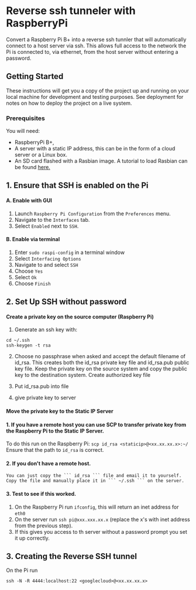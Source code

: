 # Reverse ssh tunneler with RaspberryPi


Convert a Raspberry Pi B+ into a reverse ssh tunnler that will automatically connect to a host server via ssh. This allows full access to the network the Pi is connected to, via ethernet, from the host server without entering a password.
## Getting Started

These instructions will get you a copy of the project up and running on your local machine for development and testing purposes. See deployment for notes on how to deploy the project on a live system.

### Prerequisites

You will need:
  * RaspberryPi B+,
  * A server with a static IP address, this can be in the form of a cloud server or a Linux box.
  * An SD card flashed with a Rasbian image. A tutorial to load Rasbian can be found [here.](https://www.raspberrypi.org/downloads/noobs/
 "Download NOOBS")

## 1.  Ensure that SSH is enabled on the Pi
  #### A. Enable with GUI
   1. Launch ``` Raspberry Pi Configuration ``` from the ``` Preferences ``` menu.
   2. Navigate to the ```Interfaces``` tab.
   3. Select ```Enabled``` next to ```SSH```.

  #### B. Enable via terminal
   1. Enter ```sudo raspi-config``` in a terminal window
   2. Select ```Interfacing Options```
   3. Navigate to and select ```SSH```
   4. Choose ```Yes```
   5. Select ```Ok```
   6. Choose ```Finish```

## 2. Set Up SSH without password

#### Create a private key on the source computer (Raspberry Pi)
  1. Generate an ssh key with:
  ```
  cd ~/.ssh
  ssh-keygen -t rsa
  ```
  2. Choose no passphrase when asked and accept the default filename of id_rsa. This creates both the id_rsa private key file and id_rsa.pub public key file. Keep the private key on the source system and copy the public key to the destination system.
  Create authorized key file

  3. Put id_rsa.pub into file

  4. give private key to server

#### Move the private key to the Static IP Server
  #### 1. If you have a remote host you can use SCP to transfer private key from the Raspberry Pi to the Static IP Server. 
   To do this run on the Raspberry Pi: 
    ``` scp id_rsa <staticip>@<xx.xx.xx.x>:~/ ``` 
   Ensure that the path to ```id_rsa``` is correct.

  #### 2. If you don't have a remote host.
    You can just copy the ``` id_rsa ``` file and email it to yourself. 
    Copy the file and manually place it in ``` ~/.ssh ``` on the server.

#### 3. Test to see if this worked.
  1. On the Raspberry Pi run ``` ifconfig ```, this will return an inet address for ```eth0 ```
  2. On the server run ``` ssh pi@xxx.xxx.xx.x ``` (replace the x's with inet address from the previous step).
  3. If this gives you access to th server without a password prompt you set it up correctly.
## 3. Creating the Reverse SSH tunnel

On the Pi run
```
ssh -N -R 4444:localhost:22 <googlecloud>@<xx.xx.xx.x>
```

<!-- ### Break down into end to end tests

Explain what these tests test and why

```
Give an example
```

### And coding style tests

Explain what these tests test and why

```
Give an example
```

## Deployment

Add additional notes about how to deploy this on a live system

## Built With

* [Dropwizard](http://www.dropwizard.io/1.0.2/docs/) - The web framework used
* [Maven](https://maven.apache.org/) - Dependency Management
* [ROME](https://rometools.github.io/rome/) - Used to generate RSS Feeds

## Contributing

Please read [CONTRIBUTING.md](https://gist.github.com/PurpleBooth/b24679402957c63ec426) for details on our code of conduct, and the process for submitting pull requests to us.

## Versioning

We use [SemVer](http://semver.org/) for versioning. For the versions available, see the [tags on this repository](https://github.com/your/project/tags).

## Authors

* **Billie Thompson** - *Initial work* - [PurpleBooth](https://github.com/PurpleBooth)

See also the list of [contributors](https://github.com/your/project/contributors) who participated in this project.

## License

This project is licensed under the MIT License - see the [LICENSE.md](LICENSE.md) file for details

## Acknowledgments

* Hat tip to anyone whose code was used
* Inspiration
* etc -->
